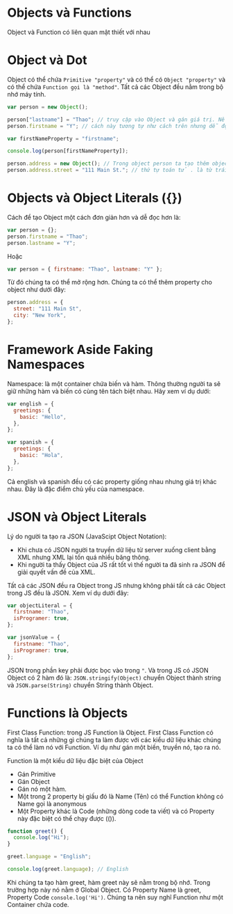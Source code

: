 # Objects và Functions

Object và Function có liên quan mật thiết với nhau

# Object và Dot

Object có thể chứa `Primitive "property"` và có thể có `Object "property"` và có thể chứa `Function gọi là "method"`. Tất cả các Object đều nằm trong bộ nhớ máy tính.

```javascript
var person = new Object();

person["lastname"] = "Thao"; // truy cập vào Object và gán giá trị. Nếu không có property lastname thì sẽ tạo ra. Hoặc
person.firstname = "Y"; // cách này tương tự như cách trên nhưng dễ đọc hơn.

var firstNameProperty = "firstname";

console.log(person[firstNameProperty]);

person.address = new Object(); // Trong object person ta tạo thêm object mới là address
person.address.street = "111 Main St."; // thứ tự toán tử . là từ trái qua phải. Vì vậy nó sẽ tìm address trong bộ nhớ và sau đó truy cập thêm.
```

# Objects và Object Literals ({})

Cách để tạo Object một cách đơn giản hơn và dễ đọc hơn là:

```javascript
var person = {};
person.firstname = "Thao";
person.lastname = "Y";
```

Hoặc

```javascript
var person = { firstname: "Thao", lastname: "Y" };
```

Từ đó chúng ta có thể mở rộng hơn. Chúng ta có thể thêm property cho object như dưới đây:

```javascript
person.address = {
  street: "111 Main St",
  city: "New York",
};
```

# Framework Aside Faking Namespaces

Namespace: là một container chứa biến và hàm. Thông thường người ta sẽ giữ những hàm và biến có cùng tên tách biệt nhau. Hãy xem ví dụ dưới:

```javascript
var english = {
  greetings: {
    basic: "Hello",
  },
};

var spanish = {
  greetings: {
    basic: "Hola",
  },
};
```

Cả english và spanish đều có các property giống nhau nhưng giá trị khác nhau. Đây là đặc điểm chủ yếu của namespace.

# JSON và Object Literals

Lý do người ta tạo ra JSON (JavaScipt Object Notation):

- Khi chưa có JSON người ta truyền dữ liệu từ server xuống client bằng XML nhưng XML lại tốn quá nhiều băng thông.
- Khi người ta thấy Object của JS rất tốt vì thế người ta đã sinh ra JSON để giải quyết vấn đề của XML.

Tất cả các JSON đều ra Object trong JS nhưng không phải tất cả các Object trong JS đều là JSON. Xem ví dụ dưới đây:

```javascript
var objectLiteral = {
  firstname: "Thao",
  isProgramer: true,
};

var jsonValue = {
  firstname: "Thao",
  isProgramer: true,
};
```

JSON trong phần key phải được bọc vào trong `"`. Và trong JS có JSON Object có 2 hàm đó là: `JSON.stringify(Object)` chuyển Object thành string và `JSON.parse(String)` chuyển String thành Object.

# Functions là Objects

First Class Function: trong JS Function là Object. First Class Function có nghĩa là tất cả những gì chúng ta làm được với các kiểu dữ liệu khác chúng ta có thể làm nó với Function. Ví dụ như gán một biến, truyền nó, tạo ra nó.

Function là một kiểu dữ liệu đặc biệt của Object

- Gán Primitive
- Gán Object
- Gán nó một hàm.
- Một trong 2 property bị giấu đó là Name (Tên) có thể Function không có Name gọi là anonymous
- Một Property khác là Code (những dòng code ta viết) và có Property này đặc biệt có thể chạy được (()).

```javascript
function greet() {
  console.log("Hi");
}

greet.language = "English";

console.log(greet.language); // English
```

Khi chúng ta tạo hàm greet, hàm greet này sẽ nằm trong bộ nhớ. Trong trường hợp này nó nằm ở Global Object. Có Property Name là greet, Property Code `console.log('Hi')`. Chúng ta nên suy nghĩ Function như một Container chứa code.

